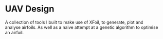 # UAV Design
 A collection of tools I built to make use of XFoil, to generate, plot and analyse airfoils. As well as a naive attempt at a genetic algorithm to optimise an airfoil.
